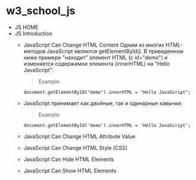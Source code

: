 # w3_school_js

- JS HOME
- JS Introduction
    - JavaScript Can Change HTML Content
        Одним из многих HTML-методов JavaScript является getElementById(). В
        приведенном ниже примере "находит" элемент HTML (с id="demo") и
        изменяется содержимое элемента (innerHTML) на "Hello JavaScript":
        > Example
        ```
        document.getElementById("demo").innerHTML = "Hello JavaScript";
        ```
    - JavaScript принимает как двойные, так и одинарные кавычки:
        > Example
        ```
        document.getElementById('demo').innerHTML = 'Hello JavaScript';
        ```

    - JavaScript Can Change HTML Attribute Value
    - JavaScript Can Change HTML Style (CSS)
    - JavaScript Can Hide HTML Elements
    - JavaScript Can Show HTML Elements
